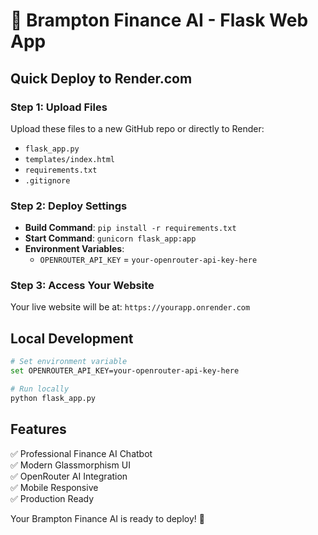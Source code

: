 # 🚀 Brampton Finance AI - Flask Web App

## Quick Deploy to Render.com

### Step 1: Upload Files
Upload these files to a new GitHub repo or directly to Render:
- `flask_app.py`
- `templates/index.html` 
- `requirements.txt`
- `.gitignore`

### Step 2: Deploy Settings
- **Build Command**: `pip install -r requirements.txt`
- **Start Command**: `gunicorn flask_app:app`
- **Environment Variables**: 
  - `OPENROUTER_API_KEY` = `your-openrouter-api-key-here`

### Step 3: Access Your Website
Your live website will be at: `https://yourapp.onrender.com`

## Local Development
```bash
# Set environment variable
set OPENROUTER_API_KEY=your-openrouter-api-key-here

# Run locally
python flask_app.py
```

## Features
✅ Professional Finance AI Chatbot  
✅ Modern Glassmorphism UI  
✅ OpenRouter AI Integration  
✅ Mobile Responsive  
✅ Production Ready  

Your Brampton Finance AI is ready to deploy! 🎯
